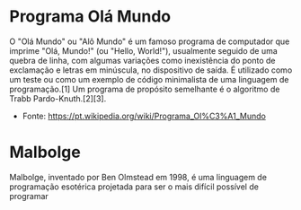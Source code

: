 # Programa Olá Mundo
 
O "Olá Mundo" ou "Alô Mundo" é um famoso programa de computador que imprime "Olá, Mundo!" (ou "Hello, World!"), usualmente seguido de uma quebra de linha, com algumas variações como inexistência do ponto de exclamação e letras em minúscula, no dispositivo de saída. É utilizado como um teste ou como um exemplo de código minimalista de uma linguagem de programação.[1] Um programa de propósito semelhante é o algoritmo de Trabb Pardo-Knuth.[2][3].
- Fonte: https://pt.wikipedia.org/wiki/Programa_Ol%C3%A1_Mundo 

# Malbolge
Malbolge, inventado por Ben Olmstead em 1998, é uma linguagem de programação esotérica
projetada para ser o mais difícil possível de programar